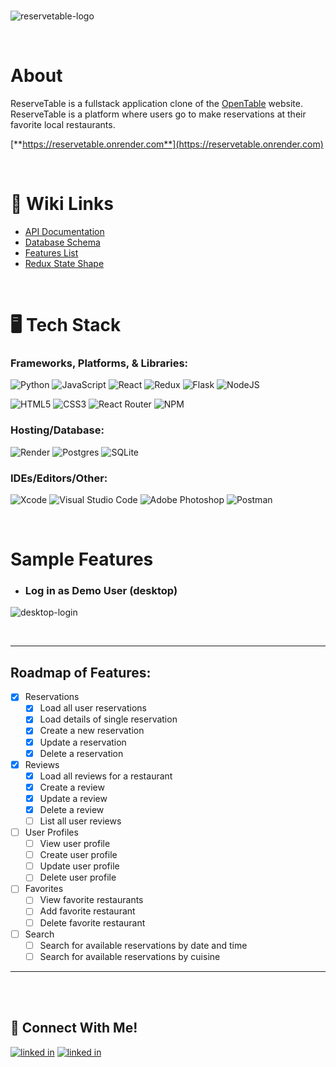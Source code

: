 <!-- ## 🚧🚧 This page is still under construction 🚧🚧 -->

<br>

![reservetable-logo]

<br>

# About
ReserveTable is a fullstack application clone of the [OpenTable](http://www.opentable.com) website. ReserveTable is a platform where users go to make reservations at their favorite local restaurants.

<!-- ## Live site -->
[**https://reservetable.onrender.com**](https://reservetable.onrender.com)

<br>

# 🔗 Wiki Links
* [API Documentation](https://github.com/jameswonlee/airbnb-clone/blob/main/backend/README-API-Docs.md#airbnb-clone)
* [Database Schema](https://github.com/jameswonlee/airbnb-clone/wiki/Database-Schema)
* [Features List](https://github.com/jameswonlee/airbnb-clone/wiki/Features-List)
* [Redux State Shape](https://github.com/jameswonlee/airbnb-clone/wiki/Redux-Store-Shape)

<br>

# 🖥️ Tech Stack
### Frameworks, Platforms, & Libraries:
![Python](https://img.shields.io/badge/python-3670A0?style=for-the-badge&logo=python&logoColor=ffdd54)
![JavaScript](https://img.shields.io/badge/javascript-%23323330.svg?style=for-the-badge&logo=javascript&logoColor=%23F7DF1E)
![React](https://img.shields.io/badge/react-%2320232a.svg?style=for-the-badge&logo=react&logoColor=%2361DAFB)
![Redux](https://img.shields.io/badge/redux-%23593d88.svg?style=for-the-badge&logo=redux&logoColor=white)
![Flask](https://img.shields.io/badge/flask-%23000.svg?style=for-the-badge&logo=flask&logoColor=white)
![NodeJS](https://img.shields.io/badge/node.js-6DA55F?style=for-the-badge&logo=node.js&logoColor=white)

![HTML5](https://img.shields.io/badge/html5-%23E34F26.svg?style=for-the-badge&logo=html5&logoColor=white)
![CSS3](https://img.shields.io/badge/css3-%231572B6.svg?style=for-the-badge&logo=css3&logoColor=white)
![React Router](https://img.shields.io/badge/React_Router-CA4245?style=for-the-badge&logo=react-router&logoColor=white)
![NPM](https://img.shields.io/badge/NPM-%23000000.svg?style=for-the-badge&logo=npm&logoColor=white)


### Hosting/Database:
![Render](https://img.shields.io/badge/Render-%46E3B7.svg?style=for-the-badge&logo=render&logoColor=white)
![Postgres](https://img.shields.io/badge/postgres-%23316192.svg?style=for-the-badge&logo=postgresql&logoColor=white)
![SQLite](https://img.shields.io/badge/sqlite-%2307405e.svg?style=for-the-badge&logo=sqlite&logoColor=white)


### IDEs/Editors/Other:
![Xcode](https://img.shields.io/badge/Xcode-007ACC?style=for-the-badge&logo=Xcode&logoColor=white)
![Visual Studio Code](https://img.shields.io/badge/Visual%20Studio%20Code-0078d7.svg?style=for-the-badge&logo=visual-studio-code&logoColor=white)
![Adobe Photoshop](https://img.shields.io/badge/adobe%20photoshop-%2331A8FF.svg?style=for-the-badge&logo=adobe%20photoshop&logoColor=white)
![Postman](https://img.shields.io/badge/Postman-FF6C37?style=for-the-badge&logo=postman&logoColor=white)

<br>

# Sample Features

- ### Log in as Demo User (desktop)

<!-- ![desktop-login](/react-app/src/images/splash-page.png) -->
![desktop-login](/react-app/src/images/splash-page.gif)
<br>

<!-- - ### Log in as Demo User (mobile)

![mobile-login-large]() -->

<br>

---------------------------------------------------------------
## Roadmap of Features:
- [x] Reservations
    - [x] Load all user reservations
    - [x] Load details of single reservation
    - [x] Create a new reservation
    - [x] Update a reservation
    - [x] Delete a reservation
- [x] Reviews
    - [x] Load all reviews for a restaurant
    - [x] Create a review
    - [x] Update a review
    - [x] Delete a review
    - [ ] List all user reviews
- [ ] User Profiles
    - [ ] View user profile
    - [ ] Create user profile
    - [ ] Update user profile
    - [ ] Delete user profile
- [ ] Favorites
    - [ ] View favorite restaurants
    - [ ] Add favorite restaurant
    - [ ] Delete favorite restaurant
- [ ] Search
    - [ ] Search for available reservations by date and time
    - [ ] Search for available reservations by cuisine

-------------------------------------------------------------------
<br>

<!-- ## ▶️ Getting Started
1. Clone repository.
```
https://github.com/jameswonlee/reservetable.git
```
2. cd into the backend folder and npm install dependencies.
```sh
npm install
```
3. Create a .env file at the root of the backend folder and copy the contents from the .env.example file.
```sh
cp .env.example .env
```
4. Migrate files and seed the data.
 ```sh
npx dotenv sequelize db:migrate
 ```
```sh
npx dotenv sequelize db:seed:all
```

5. Start the backend server.
```
npm start
```
6. cd into frontend folder and npm install dependencies.
 ```sh
npm install
```
7. npm start to be redirected to http://localhost:3000/
 ```sh
npm start
 ``` -->

 <br>
 

## 📱 Connect With Me!

[![linked in][github-icon]][github-url]
[![linked in][linkedin-icon]][linkedin-url]


<!-- Images / Links -->
[linkedin-icon]: https://skillicons.dev/icons?i=linkedin
[github-icon]: https://skillicons.dev/icons?i=github
[linkedin-url]: https://linkedin.com/in/jameswonlee/
[github-url]: https://github.com/jameswonlee

<!-- Markdown Links and Icons -->
[reservetable-logo]: ./react-app/src/icons/logo.png